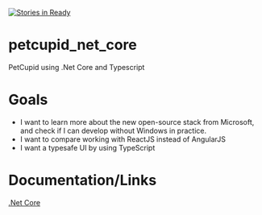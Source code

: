 [![Stories in Ready](https://badge.waffle.io/jansabbe/petcupid_net_core.png?label=ready&title=Ready)](https://waffle.io/jansabbe/petcupid_net_core)

# petcupid_net_core
PetCupid using .Net Core and Typescript

# Goals

* I want to learn more about the new open-source stack from Microsoft, and check if I can develop without Windows in practice.
* I want to compare working with ReactJS instead of AngularJS
* I want a typesafe UI by using TypeScript

# Documentation/Links

[.Net Core](https://dotnet.github.io/)
